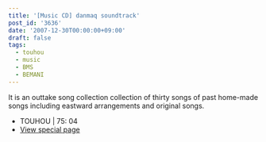 ```yaml
---
title: '[Music CD] danmaq soundtrack'
post_id: '3636'
date: '2007-12-30T00:00:00+09:00'
draft: false
tags:
  - touhou
  - music
  - BMS
  - BEMANI
---
```


It is an outtake song collection collection of thirty songs of past home-made songs including eastward arrangements and original songs.

*   TOUHOU | 75: 04
*   [View special page](https://danmaq.com/!/dst/)